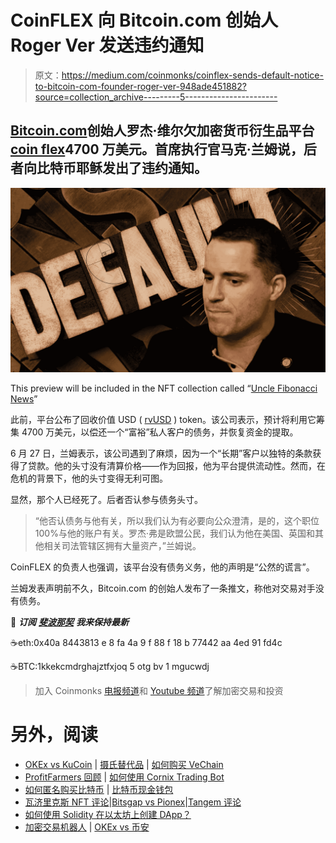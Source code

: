 # CoinFLEX 向 Bitcoin.com 创始人 Roger Ver 发送违约通知

> 原文：<https://medium.com/coinmonks/coinflex-sends-default-notice-to-bitcoin-com-founder-roger-ver-948ade451882?source=collection_archive---------5----------------------->

## [Bitcoin.com](https://www.bitcoin.com/)创始人罗杰·维尔欠加密货币衍生品平台[coin flex](https://coinflex.com/)4700 万美元。首席执行官马克·兰姆说，后者向比特币耶稣发出了违约通知。

![](img/275dd65f4e907b202d0e470ca57c510a.png)

This preview will be included in the NFT collection called “[Uncle Fibonacci News](https://opensea.io/collection/uncle-fibonacci-news)”

此前，平台公布了回收价值 USD ( [rvUSD](https://www.rvusd.org/) ) token。该公司表示，预计将利用它筹集 4700 万美元，以偿还一个“富裕”私人客户的债务，并恢复资金的提取。

6 月 27 日，兰姆表示，该公司遇到了麻烦，因为一个“长期”客户以独特的条款获得了贷款。他的头寸没有清算价格——作为回报，他为平台提供流动性。然而，在危机的背景下，他的头寸变得无利可图。

显然，那个人已经死了。后者否认参与债务头寸。

> “他否认债务与他有关，所以我们认为有必要向公众澄清，是的，这个职位 100%与他的账户有关。罗杰·弗是欧盟公民，我们认为他在美国、英国和其他相关司法管辖区拥有大量资产，”兰姆说。

CoinFLEX 的负责人也强调，该平台没有债务义务，他的声明是“公然的谎言”。

兰姆发表声明前不久，Bitcoin.com 的创始人发布了一条推文，称他对交易对手没有债务。

📰 ***订阅*** [***斐波那契***](/@unclefibonacci) ***我来保持最新***

☕️eth:0x40a 8443813 e 8 fa 4a 9 f 88 f 18 b 77442 aa 4ed 91 fd4c

☕️BTC:1kkekcmdrghajztfxjoq 5 otg bv 1 mgucwdj

> 加入 Coinmonks [电报频道](https://t.me/coincodecap)和 [Youtube 频道](https://www.youtube.com/c/coinmonks/videos)了解加密交易和投资

# 另外，阅读

*   [OKEx vs KuCoin](https://coincodecap.com/okex-kucoin) | [摄氏替代品](https://coincodecap.com/celsius-alternatives) | [如何购买 VeChain](https://coincodecap.com/buy-vechain)
*   [ProfitFarmers 回顾](https://coincodecap.com/profitfarmers-review) | [如何使用 Cornix Trading Bot](https://coincodecap.com/cornix-trading-bot)
*   [如何匿名购买比特币](https://coincodecap.com/buy-bitcoin-anonymously) | [比特币现金钱包](https://coincodecap.com/bitcoin-cash-wallets)
*   [瓦济里克斯 NFT 评论](https://coincodecap.com/wazirx-nft-review)|[Bitsgap vs Pionex](https://coincodecap.com/bitsgap-vs-pionex)|[Tangem 评论](https://coincodecap.com/tangem-wallet-review)
*   [如何使用 Solidity 在以太坊上创建 DApp？](https://coincodecap.com/create-a-dapp-on-ethereum-using-solidity)
*   [加密交易机器人](/coinmonks/crypto-trading-bot-c2ffce8acb2a) | [OKEx vs 币安](https://coincodecap.com/okex-vs-binance)